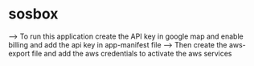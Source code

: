 # sosbox
--> To run this application create the API key in google map and enable billing and add the api key in app-manifest file
--> Then create the aws-export file and add the aws credentials to activate the aws services
